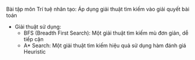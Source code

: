 Bài tập môn Trí tuệ nhân tạo: Áp dụng giải thuật tìm kiếm vào giải quyết bài toán
- Giải thuật sử dụng:
  + BFS (Breadth First Search): Một giải thuật tìm kiếm mù đơn giản, dễ tiếp cận
  + A* Search: Một giải thuật tìm kiếm hiệu quả sử dụng hàm đánh giá Heuristic
